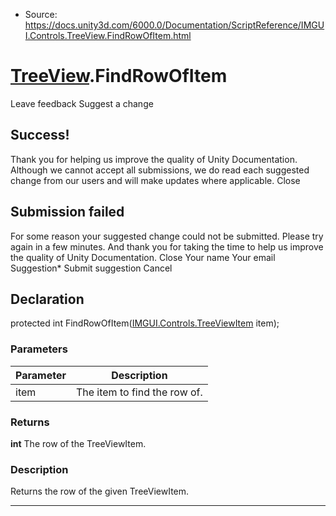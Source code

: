 * Source: https://docs.unity3d.com/6000.0/Documentation/ScriptReference/IMGUI.Controls.TreeView.FindRowOfItem.html

#  [TreeView](https://docs.unity3d.com/6000.0/Documentation/ScriptReference/IMGUI.Controls.TreeView.html).FindRowOfItem
Leave feedback
Suggest a change
## Success!
Thank you for helping us improve the quality of Unity Documentation. Although we cannot accept all submissions, we do read each suggested change from our users and will make updates where applicable.
Close
## Submission failed
For some reason your suggested change could not be submitted. Please <a>try again</a> in a few minutes. And thank you for taking the time to help us improve the quality of Unity Documentation.
Close
Your name Your email Suggestion* Submit suggestion
Cancel
## Declaration
protected int FindRowOfItem([IMGUI.Controls.TreeViewItem](https://docs.unity3d.com/6000.0/Documentation/ScriptReference/IMGUI.Controls.TreeViewItem.html) item); 
### Parameters
Parameter | Description  
---|---  
item | The item to find the row of.  
### Returns
**int** The row of the TreeViewItem. 
### Description
Returns the row of the given TreeViewItem.
* * *
